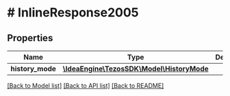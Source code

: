 # # InlineResponse2005

## Properties

Name | Type | Description | Notes
------------ | ------------- | ------------- | -------------
**history_mode** | [**\IdeaEngine\TezosSDK\Model\HistoryMode**](HistoryMode.md) |  |

[[Back to Model list]](../../README.md#models) [[Back to API list]](../../README.md#endpoints) [[Back to README]](../../README.md)
